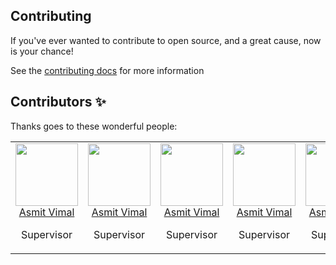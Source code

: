 ## Contributing
If you've ever wanted to contribute to open source, and a great cause, now is your chance!

See the [contributing docs](https://allcontributors.org/docs/en/project/contribute) for more information

## Contributors ✨

Thanks goes to these wonderful people:

<!-- ALL-CONTRIBUTORS-LIST:START - Do not remove or modify this section -->
<!-- prettier-ignore-start -->
<!-- markdownlint-disable -->
<table align="center">
  <tr>
    <td align="center"><a href="https://www.github.com/ViAsmit"><img src="https://avatars.githubusercontent.com/u/55342789" width="100px;" alt=""/><br />Asmit Vimal</b></sub></a><br /><p>Supervisor</p></td>
    <td align="center"><a href="https://www.github.com/ViAsmit"><img src="https://avatars.githubusercontent.com/u/55342789" width="100px;" alt=""/><br />Asmit Vimal</b></sub></a><br /><p>Supervisor</p></td>
    <td align="center"><a href="https://www.github.com/ViAsmit"><img src="https://avatars.githubusercontent.com/u/55342789" width="100px;" alt=""/><br />Asmit Vimal</b></sub></a><br /><p>Supervisor</p></td>
    <td align="center"><a href="https://www.github.com/ViAsmit"><img src="https://avatars.githubusercontent.com/u/55342789" width="100px;" alt=""/><br />Asmit Vimal</b></sub></a><br /><p>Supervisor</p></td>
    <td align="center"><a href="https://www.github.com/ViAsmit"><img src="https://avatars.githubusercontent.com/u/55342789" width="100px;" alt=""/><br />Asmit Vimal</b></sub></a><br /><p>Supervisor</p></td>
    <td align="center"><a href="https://www.github.com/ViAsmit"><img src="https://avatars.githubusercontent.com/u/55342789" width="100px;" alt=""/><br />Asmit Vimal</b></sub></a><br /><p>Supervisor</p></td>
    <td align="center"><a href="https://www.github.com/ViAsmit"><img src="https://avatars.githubusercontent.com/u/55342789" width="100px;" alt=""/><br />Asmit Vimal</b></sub></a><br /><p>Supervisor</p></td>
  </tr>
<!--   <tr>
    <td align="center"><a href="https://robertlluberes.com"><img src="https://avatars1.githubusercontent.com/u/13991439?v=4?s=100" width="100px;" alt=""/><br /><sub><b>Robert Lluberes</b></sub></a><br /><a href="#translation-robertlluberes" title="Translation">🌍</a></td>
    <td align="center"><a href="https://jongjineee.github.io"><img src="https://avatars2.githubusercontent.com/u/26620470?v=4?s=100" width="100px;" alt=""/><br /><sub><b>이종진</b></sub></a><br /><a href="https://github.com/all-contributors/all-contributors/commits?author=Jongjineee" title="Documentation">📖</a> <a href="#translation-Jongjineee" title="Translation">🌍</a></td>
    <td align="center"><a href="http://marsx.vip"><img src="https://avatars2.githubusercontent.com/u/21303543?v=4?s=100" width="100px;" alt=""/><br /><sub><b>Wenqing Xue</b></sub></a><br /><a href="#translation-MarsXue" title="Translation">🌍</a></td>
    <td align="center"><a href="http://bogas04.github.io"><img src="https://avatars.githubusercontent.com/u/6177621?v=3?s=100" width="100px;" alt=""/><br /><sub><b>Divjot Singh</b></sub></a><br /><a href="https://github.com/all-contributors/all-contributors/commits?author=bogas04" title="Documentation">📖</a> <a href="https://github.com/all-contributors/all-contributors/pulls?q=is%3Apr+reviewed-by%3Abogas04" title="Reviewed Pull Requests">👀</a></td>
    <td align="center"><a href="http://beneb.info"><img src="https://avatars.githubusercontent.com/u/1282980?v=3?s=100" width="100px;" alt=""/><br /><sub><b>Ben Briggs</b></sub></a><br /><a href="https://github.com/all-contributors/all-contributors/commits?author=ben-eb" title="Documentation">📖</a> <a href="https://github.com/all-contributors/all-contributors/pulls?q=is%3Apr+reviewed-by%3Aben-eb" title="Reviewed Pull Requests">👀</a></td>
    <td align="center"><a href="https://github.com/Jameskmonger"><img src="https://avatars.githubusercontent.com/u/2037007?v=3?s=100" width="100px;" alt=""/><br /><sub><b>James Monger</b></sub></a><br /><a href="https://github.com/all-contributors/all-contributors/commits?author=Jameskmonger" title="Documentation">📖</a></td>
    <td align="center"><a href="https://github.com/chrissimpkins"><img src="https://avatars.githubusercontent.com/u/4249591?v=3?s=100" width="100px;" alt=""/><br /><sub><b>Chris Simpkins</b></sub></a><br /><a href="https://github.com/all-contributors/all-contributors/commits?author=chrissimpkins" title="Documentation">📖</a> <a href="https://github.com/all-contributors/all-contributors/pulls?q=is%3Apr+reviewed-by%3Achrissimpkins" title="Reviewed Pull Requests">👀</a></td>
  </tr> -->
</table>
